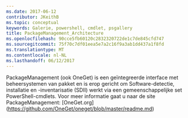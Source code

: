 ```yaml
---
ms.date: 2017-06-12
contributor: JKeithB
ms.topic: conceptual
keywords: Galerie, powershell, cmdlet, psgallery
title: PackageManagement_Architecture
ms.openlocfilehash: 90cce5fb60120c2832320722de1c7de845cfd747
ms.sourcegitcommit: 75f70c7df01eea5e7a2c16f9a3ab1dd437a1f8fd
ms.translationtype: MT
ms.contentlocale: nl-NL
ms.lasthandoff: 06/12/2017
---
```

PackageManagement (ook OneGet) is een geïntegreerde interface met beheersystemen van pakket en is erop gericht om Software-detectie, installatie en -inventarisatie (SDII) werkt via een gemeenschappelijke set PowerShell-cmdlets. Voor meer informatie gaat u naar de site PackageManagement: [OneGet.org] (https://github.com/OneGet/oneget/blob/master/readme.md)

